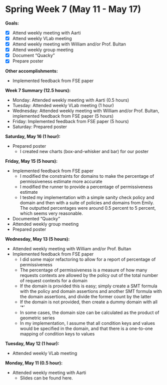 # Spring Week 7 (May 11 - May 17) 

**Goals:**
- [x] Attend weekly meeting with Aarti
- [x] Attend weekly VLab meeting
- [x] Attend weekly meeting with William and/or Prof. Bultan
- [x] Attend weekly group meeting
- [x] Document “Quacky”
- [x] Prepare poster

**Other accomplishments:**
- Implemented feedback from FSE paper

**Week 7 Summary (12.5 hours):**
- Monday: Attended weekly meeting with Aarti (0.5 hours)
- Tuesday: Attended weekly VLab meeting (1 hour)
- Wednesday: Attended weekly meeting with William and/or Prof. Bultan, implemented feedback from FSE paper (5 hours)
- Friday: Implemented feedback from FSE paper (5 hours)
- Saturday: Prepared poster

**Saturday, May 16 (1 hour):**
- Prepared poster
  - I created new charts (box-and-whisker and bar) for our poster

**Friday, May 15 (5 hours):**
- Implemented feedback from FSE paper
  - I modified the constraints for domains to make the percentage of permissiveness estimate more accurate
  - I modified the runner to provide a percentage of permissiveness estimate
  - I tested my implementation with a simple sanity check policy and domain and then with a suite of policies and domains from Emily. The outputted percentages were around 0.5 percent to 5 percent, which seems very reasonable.
- Documented “Quacky”
- Attended weekly group meeting
- Prepared poster

**Wednesday, May 13 (5 hours):**
- Attended weekly meeting with William and/or Prof. Bultan
- Implemented feedback from FSE paper
  - I did some major refactoring to allow for a report of percentage of permissiveness
  - The percentage of permissiveness is a measure of how many requests contexts are allowed by the policy out of the total number of request contexts for a domain
  - If the domain is provided this is easy; simply create a SMT formula with the policy and domain assertions and another SMT formula with the domain assertions, and divide the former count by the latter
  - If the domain is not provided, then create a dummy domain with all ‘*’
  - In some cases, the domain size can be calculated as the product of geometric series
  - In my implementation, I assume that all condition keys and values would be specified in the domain, and that there is a one-to-one mapping of condition keys to values

**Tuesday, May 12 (1 hour):**
- Attended weekly VLab meeting

**Monday, May 11 (0.5 hour):**
- Attended weekly meeting with Aarti
  - Slides can be found here.
